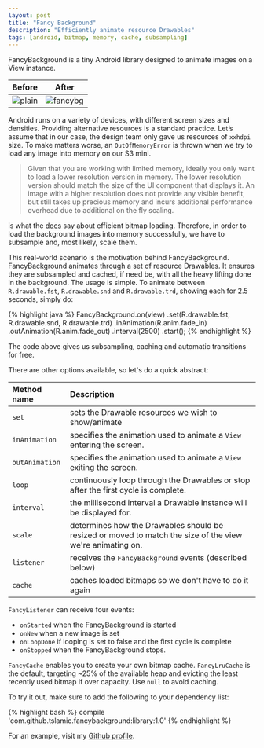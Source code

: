 ```yaml
---
layout: post
title: "Fancy Background"
description: "Efficiently animate resource Drawables"
tags: [android, bitmap, memory, cache, subsampling]
---
```


FancyBackground is a tiny Android library designed to animate images on a View instance.

Before | After 
:-----------:|:-----------:
![plain](http://i.imgur.com/7kH0FIN.png?1) | ![fancybg](http://i.imgur.com/Sh4XegD.gif)

Android runs on a variety of devices, with different screen sizes and densities. Providing alternative resources is a standard practice. Let’s assume that in our case, the design team only gave us resources of `xxhdpi` size. To make matters worse, an `OutOfMemoryError` is thrown when we try to load any image into memory on our S3 mini. 

> Given that you are working with limited memory, ideally you only want to load a lower resolution version in memory. The lower resolution version should match the size of the UI component that displays it. An image with a higher resolution does not provide any visible benefit, but still takes up precious memory and incurs additional performance overhead due to additional on the fly scaling.

is what the [docs](http://developer.android.com/training/displaying-bitmaps/load-bitmap.html) say about efficient bitmap loading. Therefore, in order to load the background images into memory successfully, we have to subsample and, most likely, scale them. 

This real-world scenario is the motivation behind FancyBackground. FancyBackground animates through a set of resource Drawables. It ensures they are subsampled and cached, if need be, with all the heavy lifting done in the background. The usage is simple. To animate between `R.drawable.fst`, `R.drawable.snd` and `R.drawable.trd`, showing each for 2.5 seconds, simply do:

{% highlight java %}
FancyBackground.on(view)
               .set(R.drawable.fst, R.drawable.snd, R.drawable.trd)
               .inAnimation(R.anim.fade_in)
               .outAnimation(R.anim.fade_out)
               .interval(2500)
               .start(); 
{% endhighlight %}

The code above gives us subsampling, caching and automatic transitions for free. 

There are other options available, so let's do a quick abstract:

Method name | Description
:-----------|:-----------
`set` | sets the Drawable resources we wish to show/animate
`inAnimation` | specifies the animation used to animate a `View` entering the screen.
`outAnimation` | specifies the animation used to animate a `View` exiting the screen.
`loop` | continuously loop through the Drawables or stop after the first cycle is complete.
`interval` | the millisecond interval a Drawable instance will be displayed for.
`scale` | determines how the Drawables should be resized or moved to match the size of the view we're animating on.
`listener` | receives the `FancyBackground` events (described below)
`cache` | caches loaded bitmaps so we don't have to do it again

`FancyListener` can receive four events: 

- `onStarted` when the FancyBackground is started 
- `onNew` when a new image is set
- `onLoopDone` if looping is set to false and the first cycle is complete
- `onStopped` when the FancyBackground stops.

`FancyCache` enables you to create your own bitmap cache. `FancyLruCache` is the default, targeting ~25% of the available heap and evicting the least recently used bitmap if over capacity. Use `null` to avoid caching.

To try it out, make sure to add the following to your dependency list: 

{% highlight bash %}
compile 'com.github.tslamic.fancybackground:library:1.0'
{% endhighlight %}

For an example, visit my [Github profile](https://github.com/tslamic/FancyBackground). 